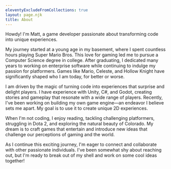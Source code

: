 ```yaml
---
eleventyExcludeFromCollections: true
layout: page.njk
title: About
---
```


Howdy! I'm Matt, a game developer passionate about transforming code into unique experiences.

My journey started at a young age in my basement, where I spent countless hours playing Super Mario Bros. This love for gaming led me to pursue a Computer Science degree in college. After graduating, I dedicated many years to working on enterprise software while continuing to indulge my passion for platformers. Games like Mario, Celeste, and Hollow Knight have significantly shaped who I am today, for better or worse.

I am driven by the magic of turning code into experiences that surprise and delight players. I have experience with Unity, C#, and Godot, creating stories and gameplay that resonate with a wide range of players. Recently, I've been working on building my own game engine—an endeavor I believe sets me apart. My goal is to use it to create unique 2D experiences.

When I'm not coding, I enjoy reading, tackling challenging platformers, struggling in Dota 2, and exploring the natural beauty of Colorado. My dream is to craft games that entertain and introduce new ideas that challenge our perceptions of gaming and the world.

As I continue this exciting journey, I'm eager to connect and collaborate with other passionate individuals. I've been somewhat shy about reaching out, but I'm ready to break out of my shell and work on some cool ideas together!
